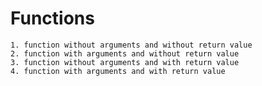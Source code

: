 # Functions 


    1. function without arguments and without return value
    2. function with arguments and without return value
    3. function without arguments and with return value
    4. function with arguments and with return value
